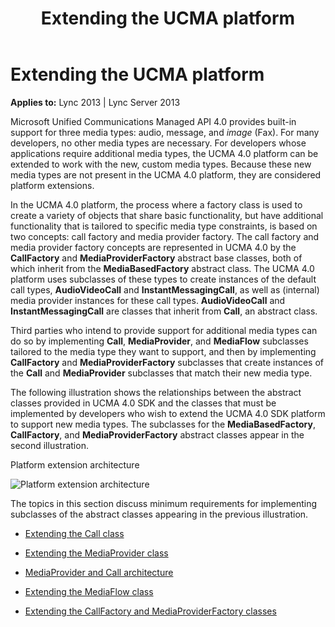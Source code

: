 ﻿---
title: Extending the UCMA platform
TOCTitle: Extending the UCMA platform
ms:assetid: b1575336-4ee4-46a0-80ac-62b1731deec9
ms:mtpsurl: https://msdn.microsoft.com/library/Dn466092(v=office.15)
ms:contentKeyID: 57103193
ms.date: 07/25/2014
mtps_version: v=office.15
---

# Extending the UCMA platform


**Applies to:** Lync 2013 | Lync Server 2013

Microsoft Unified Communications Managed API 4.0 provides built-in support for three media types: audio, message, and *image* (Fax). For many developers, no other media types are necessary. For developers whose applications require additional media types, the UCMA 4.0 platform can be extended to work with the new, custom media types. Because these new media types are not present in the UCMA 4.0 platform, they are considered platform extensions.

In the UCMA 4.0 platform, the process where a factory class is used to create a variety of objects that share basic functionality, but have additional functionality that is tailored to specific media type constraints, is based on two concepts: call factory and media provider factory. The call factory and media provider factory concepts are represented in UCMA 4.0 by the **CallFactory** and **MediaProviderFactory** abstract base classes, both of which inherit from the **MediaBasedFactory** abstract class. The UCMA 4.0 platform uses subclasses of these types to create instances of the default call types, **AudioVideoCall** and **InstantMessagingCall**, as well as (internal) media provider instances for these call types. **AudioVideoCall** and **InstantMessagingCall** are classes that inherit from **Call**, an abstract class.

Third parties who intend to provide support for additional media types can do so by implementing **Call**, **MediaProvider**, and **MediaFlow** subclasses tailored to the media type they want to support, and then by implementing **CallFactory** and **MediaProviderFactory** subclasses that create instances of the **Call** and **MediaProvider** subclasses that match their new media type.

The following illustration shows the relationships between the abstract classes provided in UCMA 4.0 SDK and the classes that must be implemented by developers who wish to extend the UCMA 4.0 SDK platform to support new media types. The subclasses for the **MediaBasedFactory**, **CallFactory**, and **MediaProviderFactory** abstract classes appear in the second illustration.

Platform extension architecture

  
![Platform extension architecture](images/Dn466092.ExtensionArch(Office.15).jpg "Platform extension architecture")

The topics in this section discuss minimum requirements for implementing subclasses of the abstract classes appearing in the previous illustration.

  - [Extending the Call class](extending-the-call-class.md)

  - [Extending the MediaProvider class](extending-the-mediaprovider-class.md)

  - [MediaProvider and Call architecture](mediaprovider-and-call-architecture.md)

  - [Extending the MediaFlow class](extending-the-mediaflow-class.md)

  - [Extending the CallFactory and MediaProviderFactory classes](extending-the-callfactory-and-mediaproviderfactory-classes.md)

